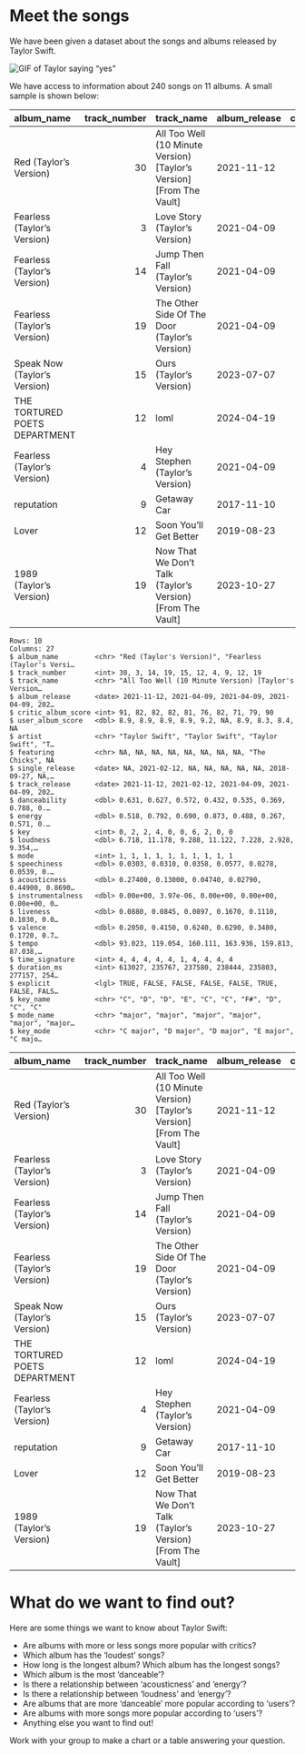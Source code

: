 # Meet the songs

We have been given a dataset about the songs and albums released by
Taylor Swift.

<img src="https://media.giphy.com/media/2tg4k9pXNcGi7kZ9Pz/giphy.gif"
alt="GIF of Taylor saying “yes”" />

We have access to information about 240 songs on 11 albums. A small
sample is shown below:

| album_name                    | track_number | track_name                                                               | album_release | critic_album_score | user_album_score | artist       | featuring  | single_release | track_release | danceability | energy | key | loudness | mode | speechiness | acousticness | instrumentalness | liveness | valence |   tempo | time_signature | duration_ms | explicit | key_name | mode_name | key_mode |
|:------------------------------|-------------:|:-------------------------------------------------------------------------|:--------------|-------------------:|-----------------:|:-------------|:-----------|:---------------|:--------------|-------------:|-------:|----:|---------:|-----:|------------:|-------------:|-----------------:|---------:|--------:|--------:|---------------:|------------:|:---------|:---------|:----------|:---------|
| Red (Taylor’s Version)        |           30 | All Too Well (10 Minute Version) \[Taylor’s Version\] \[From The Vault\] | 2021-11-12    |                 91 |              8.9 | Taylor Swift | NA         | NA             | 2021-11-12    |        0.631 |  0.518 |   0 |    6.718 |    1 |      0.0303 |      0.27400 |         0.00e+00 |   0.0880 |  0.2050 |  93.023 |              4 |      613027 | TRUE     | C        | major     | C major  |
| Fearless (Taylor’s Version)   |            3 | Love Story (Taylor’s Version)                                            | 2021-04-09    |                 82 |              8.9 | Taylor Swift | NA         | 2021-02-12     | 2021-02-12    |        0.627 |  0.792 |   2 |   11.178 |    1 |      0.0310 |      0.13000 |         4.00e-06 |   0.0845 |  0.4150 | 119.054 |              4 |      235767 | FALSE    | D        | major     | D major  |
| Fearless (Taylor’s Version)   |           14 | Jump Then Fall (Taylor’s Version)                                        | 2021-04-09    |                 82 |              8.9 | Taylor Swift | NA         | NA             | 2021-04-09    |        0.572 |  0.690 |   2 |    9.288 |    1 |      0.0358 |      0.04740 |         0.00e+00 |   0.0897 |  0.6240 | 160.111 |              4 |      237580 | FALSE    | D        | major     | D major  |
| Fearless (Taylor’s Version)   |           19 | The Other Side Of The Door (Taylor’s Version)                            | 2021-04-09    |                 82 |              8.9 | Taylor Swift | NA         | NA             | 2021-04-09    |        0.432 |  0.873 |   4 |   11.122 |    1 |      0.0577 |      0.02790 |         0.00e+00 |   0.1670 |  0.6290 | 163.936 |              4 |      238444 | FALSE    | E        | major     | E major  |
| Speak Now (Taylor’s Version)  |           15 | Ours (Taylor’s Version)                                                  | 2023-07-07    |                 81 |              9.2 | Taylor Swift | NA         | NA             | 2023-07-07    |        0.535 |  0.488 |   0 |    7.228 |    1 |      0.0278 |      0.44900 |         0.00e+00 |   0.1110 |  0.3480 | 159.813 |              4 |      235803 | FALSE    | C        | major     | C major  |
| THE TORTURED POETS DEPARTMENT |           12 | loml                                                                     | 2024-04-19    |                 76 |               NA | Taylor Swift | NA         | NA             | 2024-04-19    |        0.369 |  0.267 |   0 |    2.928 |    1 |      0.0539 |      0.86900 |         0.00e+00 |   0.1030 |  0.1720 |  87.038 |              1 |      277157 | TRUE     | C        | major     | C major  |
| Fearless (Taylor’s Version)   |            4 | Hey Stephen (Taylor’s Version)                                           | 2021-04-09    |                 82 |              8.9 | Taylor Swift | NA         | NA             | 2021-04-09    |        0.788 |  0.571 |   6 |    9.354 |    1 |      0.0296 |      0.10600 |         0.00e+00 |   0.0934 |  0.7970 | 115.990 |              4 |      254255 | FALSE    | F#       | major     | F# major |
| reputation                    |            9 | Getaway Car                                                              | 2017-11-10    |                 71 |              8.3 | Taylor Swift | NA         | 2018-09-27     | 2017-11-10    |        0.562 |  0.689 |   2 |    8.744 |    1 |      0.1270 |      0.00465 |         2.20e-06 |   0.0888 |  0.3510 | 172.054 |              4 |      233627 | FALSE    | D        | major     | D major  |
| Lover                         |           12 | Soon You’ll Get Better                                                   | 2019-08-23    |                 79 |              8.4 | Taylor Swift | The Chicks | NA             | 2019-08-23    |        0.433 |  0.182 |   0 |    2.923 |    1 |      0.0641 |      0.90700 |         0.00e+00 |   0.1230 |  0.4210 | 207.476 |              4 |      201587 | FALSE    | C        | major     | C major  |
| 1989 (Taylor’s Version)       |           19 | Now That We Don’t Talk (Taylor’s Version) \[From The Vault\]             | 2023-10-27    |                 90 |               NA | Taylor Swift | NA         | NA             | 2023-10-27    |        0.800 |  0.501 |   0 |    6.157 |    1 |      0.0340 |      0.16000 |         7.14e-05 |   0.0874 |  0.0831 | 110.013 |              4 |      146437 | FALSE    | C        | major     | C major  |

    Rows: 10
    Columns: 27
    $ album_name         <chr> "Red (Taylor's Version)", "Fearless (Taylor's Versi…
    $ track_number       <int> 30, 3, 14, 19, 15, 12, 4, 9, 12, 19
    $ track_name         <chr> "All Too Well (10 Minute Version) [Taylor's Version…
    $ album_release      <date> 2021-11-12, 2021-04-09, 2021-04-09, 2021-04-09, 202…
    $ critic_album_score <int> 91, 82, 82, 82, 81, 76, 82, 71, 79, 90
    $ user_album_score   <dbl> 8.9, 8.9, 8.9, 8.9, 9.2, NA, 8.9, 8.3, 8.4, NA
    $ artist             <chr> "Taylor Swift", "Taylor Swift", "Taylor Swift", "T…
    $ featuring          <chr> NA, NA, NA, NA, NA, NA, NA, NA, "The Chicks", NA
    $ single_release     <date> NA, 2021-02-12, NA, NA, NA, NA, NA, 2018-09-27, NA,…
    $ track_release      <date> 2021-11-12, 2021-02-12, 2021-04-09, 2021-04-09, 202…
    $ danceability       <dbl> 0.631, 0.627, 0.572, 0.432, 0.535, 0.369, 0.788, 0.…
    $ energy             <dbl> 0.518, 0.792, 0.690, 0.873, 0.488, 0.267, 0.571, 0.…
    $ key                <int> 0, 2, 2, 4, 0, 0, 6, 2, 0, 0
    $ loudness           <dbl> 6.718, 11.178, 9.288, 11.122, 7.228, 2.928, 9.354,…
    $ mode               <int> 1, 1, 1, 1, 1, 1, 1, 1, 1, 1
    $ speechiness        <dbl> 0.0303, 0.0310, 0.0358, 0.0577, 0.0278, 0.0539, 0.…
    $ acousticness       <dbl> 0.27400, 0.13000, 0.04740, 0.02790, 0.44900, 0.8690…
    $ instrumentalness   <dbl> 0.00e+00, 3.97e-06, 0.00e+00, 0.00e+00, 0.00e+00, 0…
    $ liveness           <dbl> 0.0880, 0.0845, 0.0897, 0.1670, 0.1110, 0.1030, 0.0…
    $ valence            <dbl> 0.2050, 0.4150, 0.6240, 0.6290, 0.3480, 0.1720, 0.7…
    $ tempo              <dbl> 93.023, 119.054, 160.111, 163.936, 159.813, 87.038,…
    $ time_signature     <int> 4, 4, 4, 4, 4, 1, 4, 4, 4, 4
    $ duration_ms        <int> 613027, 235767, 237580, 238444, 235803, 277157, 254…
    $ explicit           <lgl> TRUE, FALSE, FALSE, FALSE, FALSE, TRUE, FALSE, FALS…
    $ key_name           <chr> "C", "D", "D", "E", "C", "C", "F#", "D", "C", "C"
    $ mode_name          <chr> "major", "major", "major", "major", "major", "major…
    $ key_mode           <chr> "C major", "D major", "D major", "E major", "C majo…

| album_name                    | track_number | track_name                                                               | album_release | critic_album_score | user_album_score | artist       | featuring  | single_release | track_release | danceability | energy | key | loudness | mode | speechiness | acousticness | instrumentalness | liveness | valence |   tempo | time_signature | duration_ms | explicit | key_name | mode_name | key_mode |
|:------------------------------|-------------:|:-------------------------------------------------------------------------|:--------------|-------------------:|-----------------:|:-------------|:-----------|:---------------|:--------------|-------------:|-------:|----:|---------:|-----:|------------:|-------------:|-----------------:|---------:|--------:|--------:|---------------:|------------:|:---------|:---------|:----------|:---------|
| Red (Taylor’s Version)        |           30 | All Too Well (10 Minute Version) \[Taylor’s Version\] \[From The Vault\] | 2021-11-12    |                 91 |              8.9 | Taylor Swift | NA         | NA             | 2021-11-12    |        0.631 |  0.518 |   0 |    6.718 |    1 |      0.0303 |      0.27400 |         0.00e+00 |   0.0880 |  0.2050 |  93.023 |              4 |      613027 | TRUE     | C        | major     | C major  |
| Fearless (Taylor’s Version)   |            3 | Love Story (Taylor’s Version)                                            | 2021-04-09    |                 82 |              8.9 | Taylor Swift | NA         | 2021-02-12     | 2021-02-12    |        0.627 |  0.792 |   2 |   11.178 |    1 |      0.0310 |      0.13000 |         4.00e-06 |   0.0845 |  0.4150 | 119.054 |              4 |      235767 | FALSE    | D        | major     | D major  |
| Fearless (Taylor’s Version)   |           14 | Jump Then Fall (Taylor’s Version)                                        | 2021-04-09    |                 82 |              8.9 | Taylor Swift | NA         | NA             | 2021-04-09    |        0.572 |  0.690 |   2 |    9.288 |    1 |      0.0358 |      0.04740 |         0.00e+00 |   0.0897 |  0.6240 | 160.111 |              4 |      237580 | FALSE    | D        | major     | D major  |
| Fearless (Taylor’s Version)   |           19 | The Other Side Of The Door (Taylor’s Version)                            | 2021-04-09    |                 82 |              8.9 | Taylor Swift | NA         | NA             | 2021-04-09    |        0.432 |  0.873 |   4 |   11.122 |    1 |      0.0577 |      0.02790 |         0.00e+00 |   0.1670 |  0.6290 | 163.936 |              4 |      238444 | FALSE    | E        | major     | E major  |
| Speak Now (Taylor’s Version)  |           15 | Ours (Taylor’s Version)                                                  | 2023-07-07    |                 81 |              9.2 | Taylor Swift | NA         | NA             | 2023-07-07    |        0.535 |  0.488 |   0 |    7.228 |    1 |      0.0278 |      0.44900 |         0.00e+00 |   0.1110 |  0.3480 | 159.813 |              4 |      235803 | FALSE    | C        | major     | C major  |
| THE TORTURED POETS DEPARTMENT |           12 | loml                                                                     | 2024-04-19    |                 76 |               NA | Taylor Swift | NA         | NA             | 2024-04-19    |        0.369 |  0.267 |   0 |    2.928 |    1 |      0.0539 |      0.86900 |         0.00e+00 |   0.1030 |  0.1720 |  87.038 |              1 |      277157 | TRUE     | C        | major     | C major  |
| Fearless (Taylor’s Version)   |            4 | Hey Stephen (Taylor’s Version)                                           | 2021-04-09    |                 82 |              8.9 | Taylor Swift | NA         | NA             | 2021-04-09    |        0.788 |  0.571 |   6 |    9.354 |    1 |      0.0296 |      0.10600 |         0.00e+00 |   0.0934 |  0.7970 | 115.990 |              4 |      254255 | FALSE    | F#       | major     | F# major |
| reputation                    |            9 | Getaway Car                                                              | 2017-11-10    |                 71 |              8.3 | Taylor Swift | NA         | 2018-09-27     | 2017-11-10    |        0.562 |  0.689 |   2 |    8.744 |    1 |      0.1270 |      0.00465 |         2.20e-06 |   0.0888 |  0.3510 | 172.054 |              4 |      233627 | FALSE    | D        | major     | D major  |
| Lover                         |           12 | Soon You’ll Get Better                                                   | 2019-08-23    |                 79 |              8.4 | Taylor Swift | The Chicks | NA             | 2019-08-23    |        0.433 |  0.182 |   0 |    2.923 |    1 |      0.0641 |      0.90700 |         0.00e+00 |   0.1230 |  0.4210 | 207.476 |              4 |      201587 | FALSE    | C        | major     | C major  |
| 1989 (Taylor’s Version)       |           19 | Now That We Don’t Talk (Taylor’s Version) \[From The Vault\]             | 2023-10-27    |                 90 |               NA | Taylor Swift | NA         | NA             | 2023-10-27    |        0.800 |  0.501 |   0 |    6.157 |    1 |      0.0340 |      0.16000 |         7.14e-05 |   0.0874 |  0.0831 | 110.013 |              4 |      146437 | FALSE    | C        | major     | C major  |

# What do we want to find out?

Here are some things we want to know about Taylor Swift:

- Are albums with more or less songs more popular with critics?
- Which album has the ‘loudest’ songs?
- How long is the longest album? Which album has the longest songs?
- Which album is the most ‘danceable’?
- Is there a relationship between ‘acousticness’ and ‘energy’?
- Is there a relationship between ‘loudness’ and ‘energy’?
- Are albums that are more ‘danceable’ more popular according to
  ‘users’?
- Are albums with more songs more popular according to ‘users’?
- Anything else you want to find out!

Work with your group to make a chart or a table answering your question.
